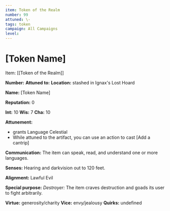```yaml
---
item: Token of the Realm
number: 99
attuned: \-
tags: token
campaign: All Campaigns
level:
---
```

# [Token Name]



Item: [[Token of the Realm]]

**Number:** 
**Attuned to:**
**Location:** stashed in Ignax's Lost Hoard

**Name:** [Token Name]

**Reputation:** 0

**Int:** 10
**Wis:** 7
**Cha:** 10

**Attunement:**
* grants Language Celestial
* While attuned to the artifact, you can use an action to cast [Add a cantrip]

**Communication:** The item can speak, read, and understand one or more languages.

**Senses:** Hearing and darkvision out to 120 feet.

**Alignment:** Lawful Evil

**Special purpose:** _Destroyer:_ The item craves destruction and goads its user to fight arbitrarily.

**Virtue:** generosity/charity
**Vice:** envy/jealousy
**Quirks:** undefined